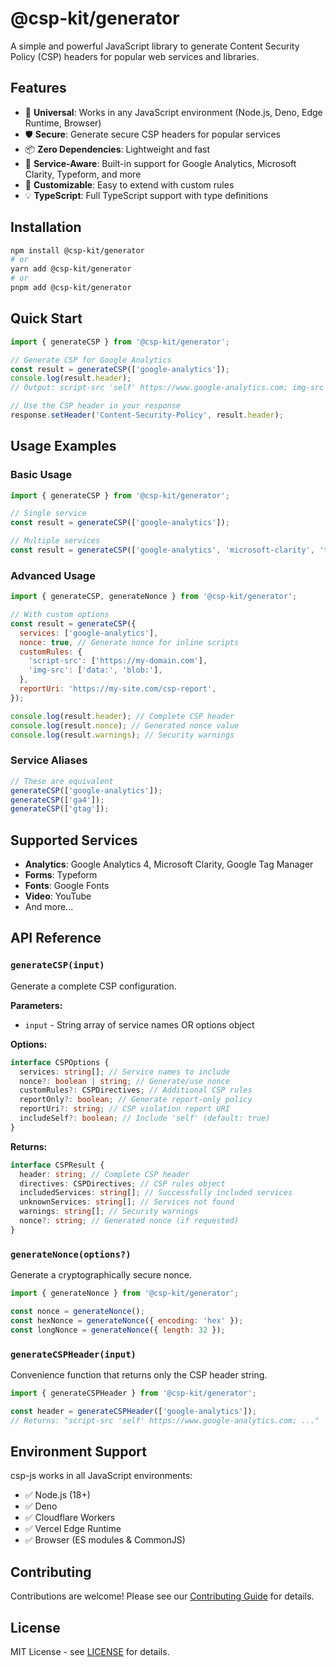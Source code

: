 # @csp-kit/generator

A simple and powerful JavaScript library to generate Content Security Policy (CSP) headers for popular web services and libraries.

## Features

- 🚀 **Universal**: Works in any JavaScript environment (Node.js, Deno, Edge Runtime, Browser)
- 🛡️ **Secure**: Generate secure CSP headers for popular services
- 📦 **Zero Dependencies**: Lightweight and fast
- 🎯 **Service-Aware**: Built-in support for Google Analytics, Microsoft Clarity, Typeform, and more
- 🔧 **Customizable**: Easy to extend with custom rules
- 💡 **TypeScript**: Full TypeScript support with type definitions

## Installation

```bash
npm install @csp-kit/generator
# or
yarn add @csp-kit/generator
# or
pnpm add @csp-kit/generator
```

## Quick Start

```javascript
import { generateCSP } from '@csp-kit/generator';

// Generate CSP for Google Analytics
const result = generateCSP(['google-analytics']);
console.log(result.header);
// Output: script-src 'self' https://www.google-analytics.com; img-src 'self' https://www.google-analytics.com; ...

// Use the CSP header in your response
response.setHeader('Content-Security-Policy', result.header);
```

## Usage Examples

### Basic Usage

```javascript
import { generateCSP } from '@csp-kit/generator';

// Single service
const result = generateCSP(['google-analytics']);

// Multiple services
const result = generateCSP(['google-analytics', 'microsoft-clarity', 'typeform']);
```

### Advanced Usage

```javascript
import { generateCSP, generateNonce } from '@csp-kit/generator';

// With custom options
const result = generateCSP({
  services: ['google-analytics'],
  nonce: true, // Generate nonce for inline scripts
  customRules: {
    'script-src': ['https://my-domain.com'],
    'img-src': ['data:', 'blob:'],
  },
  reportUri: 'https://my-site.com/csp-report',
});

console.log(result.header); // Complete CSP header
console.log(result.nonce); // Generated nonce value
console.log(result.warnings); // Security warnings
```

### Service Aliases

```javascript
// These are equivalent
generateCSP(['google-analytics']);
generateCSP(['ga4']);
generateCSP(['gtag']);
```

## Supported Services

- **Analytics**: Google Analytics 4, Microsoft Clarity, Google Tag Manager
- **Forms**: Typeform
- **Fonts**: Google Fonts
- **Video**: YouTube
- And more...

## API Reference

### `generateCSP(input)`

Generate a complete CSP configuration.

**Parameters:**

- `input` - String array of service names OR options object

**Options:**

```typescript
interface CSPOptions {
  services: string[]; // Service names to include
  nonce?: boolean | string; // Generate/use nonce
  customRules?: CSPDirectives; // Additional CSP rules
  reportOnly?: boolean; // Generate report-only policy
  reportUri?: string; // CSP violation report URI
  includeSelf?: boolean; // Include 'self' (default: true)
}
```

**Returns:**

```typescript
interface CSPResult {
  header: string; // Complete CSP header
  directives: CSPDirectives; // CSP rules object
  includedServices: string[]; // Successfully included services
  unknownServices: string[]; // Services not found
  warnings: string[]; // Security warnings
  nonce?: string; // Generated nonce (if requested)
}
```

### `generateNonce(options?)`

Generate a cryptographically secure nonce.

```javascript
import { generateNonce } from '@csp-kit/generator';

const nonce = generateNonce();
const hexNonce = generateNonce({ encoding: 'hex' });
const longNonce = generateNonce({ length: 32 });
```

### `generateCSPHeader(input)`

Convenience function that returns only the CSP header string.

```javascript
import { generateCSPHeader } from '@csp-kit/generator';

const header = generateCSPHeader(['google-analytics']);
// Returns: "script-src 'self' https://www.google-analytics.com; ..."
```

## Environment Support

csp-js works in all JavaScript environments:

- ✅ Node.js (18+)
- ✅ Deno
- ✅ Cloudflare Workers
- ✅ Vercel Edge Runtime
- ✅ Browser (ES modules & CommonJS)

## Contributing

Contributions are welcome! Please see our [Contributing Guide](../../CONTRIBUTING.md) for details.

## License

MIT License - see [LICENSE](../../LICENSE) for details.
